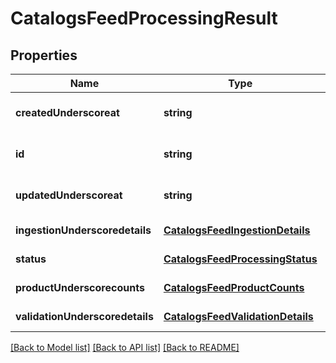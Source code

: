 # CatalogsFeedProcessingResult

## Properties
Name | Type | Description | Notes
------------ | ------------- | ------------- | -------------
**createdUnderscoreat** | **string** |  | [optional] [default to null]
**id** | **string** |  | [optional] [default to null]
**updatedUnderscoreat** | **string** |  | [optional] [default to null]
**ingestionUnderscoredetails** | [**CatalogsFeedIngestionDetails**](CatalogsFeedIngestionDetails.md) |  | [default to null]
**status** | [**CatalogsFeedProcessingStatus**](CatalogsFeedProcessingStatus.md) |  | [default to null]
**productUnderscorecounts** | [**CatalogsFeedProductCounts**](CatalogsFeedProductCounts.md) |  | [default to null]
**validationUnderscoredetails** | [**CatalogsFeedValidationDetails**](CatalogsFeedValidationDetails.md) |  | [default to null]

[[Back to Model list]](../README.md#documentation-for-models) [[Back to API list]](../README.md#documentation-for-api-endpoints) [[Back to README]](../README.md)


